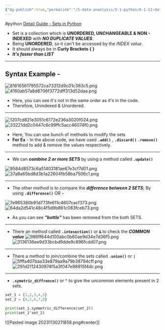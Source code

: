 ```yaml
---
{"dg-publish":true,"permalink":"/5-data-ananlysis/5-1-python/6-1-12-data-stuctures/2-3-1-7-sets/","noteIcon":""}
---
```


#python 
[Detail Guide - Sets in Python](https://pynative.com/python-sets/)
- Set is a collection which is **UNORDERED, UNCHANGEABLE & NON - INDEXED** with ***NO DUPLICATE VALUES***.
- Being **UNORDERED**, so it can't be accessed by the *INDEX value*. 
- It should always be in **Curly Brackets { }**
- ***It's faster than LIST***
* * *
## Syntax Example - 
![81816561795572ca73312d9c01c383c5.png](/img/user/_resources/81816561795572ca73312d9c01c383c5.png)
![4160ab57a8d8706f3772dff313d52daa.png](/img/user/_resources/4160ab57a8d8706f3772dff313d52daa.png)
- Here, you can see it's not in the same order as it's in the code.
- Therefore, Unindexed & Unordered.
* * *
![1207cd821e3051c6172e236a3020f024.png](/img/user/_resources/1207cd821e3051c6172e236a3020f024.png)
![33221dd2c0447c6c99ffc5acc46074f0.png](/img/user/_resources/33221dd2c0447c6c99ffc5acc46074f0.png)

- Here, You can use bunch of methods to modify the sets 
- **For Ex** - In the above code, we have used **`.add()`** , **`.discard()`** **`.remove()`** method to add & remove the values respectively.
* * *
-  We can ***combine 2 or more SETS*** by using a method called **`.update()`** 

![9584d8573c6a51403181ae67e3cf7d01.png](/img/user/_resources/9584d8573c6a51403181ae67e3cf7d01.png) 
![37a8a65bd8d3b1a22604fb58ba7506c1.png](/img/user/_resources/37a8a65bd8d3b1a22604fb58ba7506c1.png)
* * *
- The other method is to compare the ***difference between 2 SETS***; By using **`.difference()`** OR **`-`**

![7e965380b91d773fe611c4607cacf373.png](/img/user/_resources/7e965380b91d773fe611c4607cacf373.png)
![64da2d541c48c4f5d9b861c083fceb73.png](/img/user/_resources/64da2d541c48c4f5d9b861c083fceb73.png)
- As you can see ***"bottle"*** has been removed from the both SETS.
* * *
- There an method called **`.intesection()`** or **`&`** to check the ***COMMON value***
![986ff644d100abc0b60ae9d34e7d36f5.png](/img/user/_resources/986ff644d100abc0b60ae9d34e7d36f5.png)
![3136136ee9d33bcbd9dde9c896fcdd07.png](/img/user/_resources/3136136ee9d33bcbd9dde9c896fcdd07.png)
***
- There a method to join/combine the sets called **`.union()`** or **`|`** 
![5fffa407baa33e879aa9a79b38794cff.png](/img/user/_resources/5fffa407baa33e879aa9a79b38794cff.png)
![291d2112430974f5a3f047e98915f4dc.png](/img/user/_resources/291d2112430974f5a3f047e98915f4dc.png)
***
- **`.symetric_diffrence()`** or **`^`** to give the uncommon elements present in 2 sets.
```python
set_1 = {1,2,3,4,5}
set_2 = {4,5,6,7,8}

print(set_1.symmetric_difference(set_2))
print(set_1^set_2)
```
![[Pasted image 20231130211858.png#center]]

